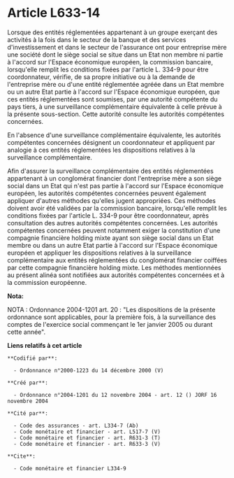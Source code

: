 # Article L633-14

Lorsque des entités réglementées appartenant à un groupe exerçant des activités à la fois dans le secteur de la banque et des
services d'investissement et dans le secteur de l'assurance ont pour entreprise mère une société dont le siège social se
situe dans un Etat non membre ni partie à l'accord sur l'Espace économique européen, la commission bancaire, lorsqu'elle
remplit les conditions fixées par l'article L. 334-9 pour être coordonnateur, vérifie, de sa propre initiative ou à la
demande de l'entreprise mère ou d'une entité réglementée agréée dans un Etat membre ou un autre Etat partie à l'accord sur
l'Espace économique européen, que ces entités réglementées sont soumises, par une autorité compétente du pays tiers, à une
surveillance complémentaire équivalente à celle prévue à la présente sous-section. Cette autorité consulte les autorités
compétentes concernées.

En l'absence d'une surveillance complémentaire équivalente, les autorités compétentes concernées désignent un coordonnateur
et appliquent par analogie à ces entités réglementées les dispositions relatives à la surveillance complémentaire.

Afin d'assurer la surveillance complémentaire des entités réglementées appartenant à un conglomérat financier dont
l'entreprise mère a son siège social dans un Etat qui n'est pas partie à l'accord sur l'Espace économique européen, les
autorités compétentes concernées peuvent également appliquer d'autres méthodes qu'elles jugent appropriées. Ces méthodes
doivent avoir été validées par la commission bancaire, lorsqu'elle remplit les conditions fixées par l'article L. 334-9 pour
être coordonnateur, après consultation des autres autorités compétentes concernées. Les autorités compétentes concernées
peuvent notamment exiger la constitution d'une compagnie financière holding mixte ayant son siège social dans un Etat membre
ou dans un autre Etat partie à l'accord sur l'Espace économique européen et appliquer les dispositions relatives à la
surveillance complémentaire aux entités réglementées du conglomérat financier coiffées par cette compagnie financière holding
mixte. Les méthodes mentionnées au présent alinéa sont notifiées aux autorités compétentes concernées et à la commission
européenne.

**Nota:**

NOTA : Ordonnance 2004-1201 art. 20 : "Les dispositions de la présente ordonnance sont applicables, pour la première fois, à
la surveillance des comptes de l'exercice social commençant le 1er janvier 2005 ou durant cette année".

**Liens relatifs à cet article**

	**Codifié par**:

	  - Ordonnance n°2000-1223 du 14 décembre 2000 (V)

	**Créé par**:

	  - Ordonnance n°2004-1201 du 12 novembre 2004 - art. 12 () JORF 16 novembre 2004

	**Cité par**:

	  - Code des assurances - art. L334-7 (Ab)
	  - Code monétaire et financier - art. L517-7 (V)
	  - Code monétaire et financier - art. R631-3 (T)
	  - Code monétaire et financier - art. R633-3 (V)

	**Cite**:

	  - Code monétaire et financier L334-9
